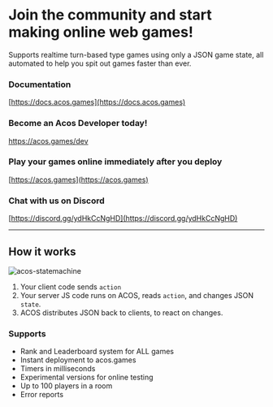 # Join the community and start making online web games!

Supports realtime turn-based type games using only a JSON game state, all automated to help you spit out games faster than ever.

### Documentation
[https://docs.acos.games](https://docs.acos.games)

### Become an Acos Developer today!
https://acos.games/dev

### Play your games online immediately after you deploy
[https://acos.games](https://acos.games)

### Chat with us on Discord
[https://discord.gg/ydHkCcNgHD](https://discord.gg/ydHkCcNgHD)

---

## How it works
![acos-statemachine](https://user-images.githubusercontent.com/96845776/152659924-388025b8-9dc9-4c1d-b152-e466b2352028.png)

1. Your client code sends `action`
2. Your server JS code runs on ACOS, reads `action`, and changes JSON `state`.
3. ACOS distributes JSON back to clients, to react on changes.

### Supports

- Rank and Leaderboard system for ALL games
- Instant deployment to acos.games
- Timers in milliseconds
- Experimental versions for online testing 
- Up to 100 players in a room
- Error reports

